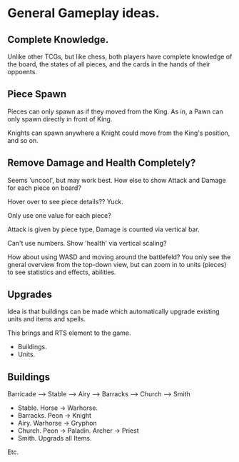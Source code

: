 # General Gameplay ideas.

## Complete Knowledge.

Unlike other TCGs, but like chess, both players have complete knowledge of the board, the states of all pieces, and the cards in the hands of their oppoents.

## Piece Spawn

Pieces can only spawn as if they moved from the King. As in, a Pawn can only spawn directly in front of King.

Knights can spawn anywhere a Knight could move from the King's position, and so on.

## Remove Damage and Health Completely?

Seems 'uncool', but may work best. How else to show Attack and Damage for each piece on board?

Hover over to see piece details?? Yuck.

Only use one value for each piece?

Attack is given by piece type, Damage is counted via vertical bar.

Can't use numbers. Show 'health' via vertical scaling?

How about using WASD and moving around the battlefeld? You only see the gneral overview from the top-down view, but can zoom in to units (pieces) to see statistics and effects, abilities. 

## Upgrades

Idea is that buildings can be made which automatically upgrade existing units and items and spells.

This brings and RTS element to the game.

* Buildings.
* Units.

## Buildings

Barricade   --> Stable
            --> Airy
            --> Barracks
            --> Church
            --> Smith

* Stable. Horse -> Warhorse.
* Barracks. Peon -> Knight
* Airy. Warhorse -> Gryphon
* Church. Peon -> Paladin. Archer -> Priest
* Smith. Upgrads all Items.

Etc.


